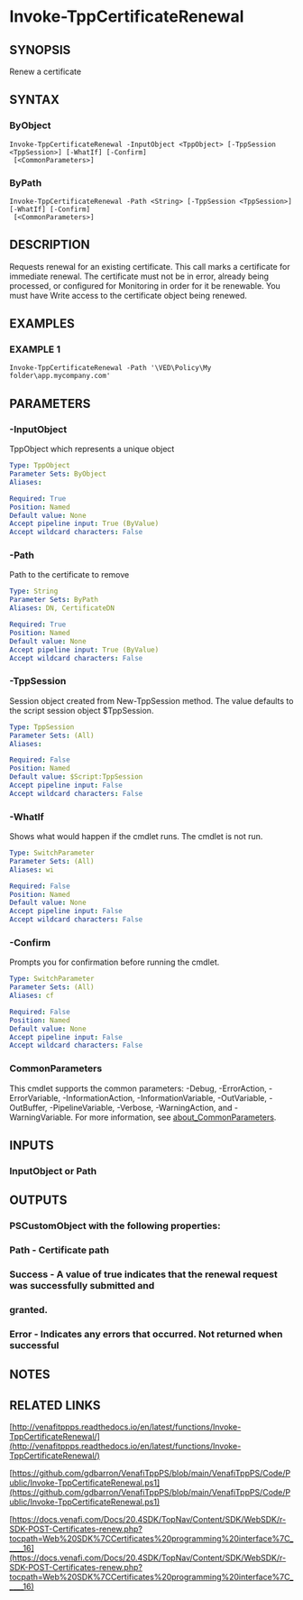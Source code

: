 # Invoke-TppCertificateRenewal

## SYNOPSIS
Renew a certificate

## SYNTAX

### ByObject
```
Invoke-TppCertificateRenewal -InputObject <TppObject> [-TppSession <TppSession>] [-WhatIf] [-Confirm]
 [<CommonParameters>]
```

### ByPath
```
Invoke-TppCertificateRenewal -Path <String> [-TppSession <TppSession>] [-WhatIf] [-Confirm]
 [<CommonParameters>]
```

## DESCRIPTION
Requests renewal for an existing certificate.
This call marks a certificate for
immediate renewal.
The certificate must not be in error, already being processed, or
configured for Monitoring in order for it be renewable.
You must have Write access
to the certificate object being renewed.

## EXAMPLES

### EXAMPLE 1
```
Invoke-TppCertificateRenewal -Path '\VED\Policy\My folder\app.mycompany.com'
```

## PARAMETERS

### -InputObject
TppObject which represents a unique object

```yaml
Type: TppObject
Parameter Sets: ByObject
Aliases:

Required: True
Position: Named
Default value: None
Accept pipeline input: True (ByValue)
Accept wildcard characters: False
```

### -Path
Path to the certificate to remove

```yaml
Type: String
Parameter Sets: ByPath
Aliases: DN, CertificateDN

Required: True
Position: Named
Default value: None
Accept pipeline input: True (ByValue)
Accept wildcard characters: False
```

### -TppSession
Session object created from New-TppSession method. 
The value defaults to the script session object $TppSession.

```yaml
Type: TppSession
Parameter Sets: (All)
Aliases:

Required: False
Position: Named
Default value: $Script:TppSession
Accept pipeline input: False
Accept wildcard characters: False
```

### -WhatIf
Shows what would happen if the cmdlet runs.
The cmdlet is not run.

```yaml
Type: SwitchParameter
Parameter Sets: (All)
Aliases: wi

Required: False
Position: Named
Default value: None
Accept pipeline input: False
Accept wildcard characters: False
```

### -Confirm
Prompts you for confirmation before running the cmdlet.

```yaml
Type: SwitchParameter
Parameter Sets: (All)
Aliases: cf

Required: False
Position: Named
Default value: None
Accept pipeline input: False
Accept wildcard characters: False
```

### CommonParameters
This cmdlet supports the common parameters: -Debug, -ErrorAction, -ErrorVariable, -InformationAction, -InformationVariable, -OutVariable, -OutBuffer, -PipelineVariable, -Verbose, -WarningAction, and -WarningVariable. For more information, see [about_CommonParameters](http://go.microsoft.com/fwlink/?LinkID=113216).

## INPUTS

### InputObject or Path
## OUTPUTS

### PSCustomObject with the following properties:
###     Path - Certificate path
###     Success - A value of true indicates that the renewal request was successfully submitted and
###     granted.
###     Error - Indicates any errors that occurred. Not returned when successful
## NOTES

## RELATED LINKS

[http://venafitppps.readthedocs.io/en/latest/functions/Invoke-TppCertificateRenewal/](http://venafitppps.readthedocs.io/en/latest/functions/Invoke-TppCertificateRenewal/)

[https://github.com/gdbarron/VenafiTppPS/blob/main/VenafiTppPS/Code/Public/Invoke-TppCertificateRenewal.ps1](https://github.com/gdbarron/VenafiTppPS/blob/main/VenafiTppPS/Code/Public/Invoke-TppCertificateRenewal.ps1)

[https://docs.venafi.com/Docs/20.4SDK/TopNav/Content/SDK/WebSDK/r-SDK-POST-Certificates-renew.php?tocpath=Web%20SDK%7CCertificates%20programming%20interface%7C_____16](https://docs.venafi.com/Docs/20.4SDK/TopNav/Content/SDK/WebSDK/r-SDK-POST-Certificates-renew.php?tocpath=Web%20SDK%7CCertificates%20programming%20interface%7C_____16)

